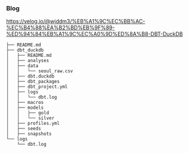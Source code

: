 ### Blog
https://velog.io/@wjddm3/%EB%A1%9C%EC%BB%AC-%EC%B4%88%EA%B2%BD%EB%9F%89-%ED%94%84%EB%A1%9C%EC%A0%9D%ED%8A%B8-DBT-DuckDB

```
├── README.md
├── dbt_duckdb
│   ├── README.md
│   ├── analyses
│   ├── data
│   │   └── seoul_raw.csv
│   ├── dbt.duckdb
│   ├── dbt_packages
│   ├── dbt_project.yml
│   ├── logs
│   │   └── dbt.log
│   ├── macros
│   ├── models
│   │   ├── gold
│   │   └── silver
│   ├── profiles.yml
│   ├── seeds
│   ├── snapshots
└── logs
    └── dbt.log
```
